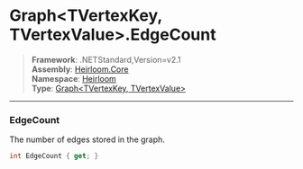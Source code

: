 # Graph\<TVertexKey, TVertexValue>.EdgeCount

> **Framework**: .NETStandard,Version=v2.1  
> **Assembly**: [Heirloom.Core][0]  
> **Namespace**: [Heirloom][0]  
> **Type**: [Graph\<TVertexKey, TVertexValue>][1]  

--------------------------------------------------------------------------------

### EdgeCount

The number of edges stored in the graph.

```cs
int EdgeCount { get; }
```

[0]: ../Heirloom.Core.md
[1]: Heirloom.Graph[TVertexKey,TVertexValue].md
